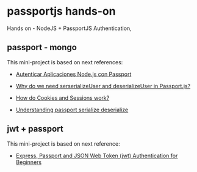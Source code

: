 # passportjs hands-on

Hands on - NodeJS + PassportJS Authentication,


## passport - mongo

This mini-project is based on next references:

- [Autenticar Aplicaciones Node.js con Passport](https://code.tutsplus.com/es/tutorials/authenticating-nodejs-applications-with-passport--cms-21619)

- [Why do we need serserializeUser and deserializeUser in Passport.js?](https://www.sitepoint.com/community/t/why-do-we-need-serserializeuser-and-deserializeuser-in-passport-js/240849)

- [How do Cookies and Sessions work?](https://stackoverflow.com/questions/11142882/how-do-cookies-and-sessions-work)

- [Understanding passport serialize deserialize](https://stackoverflow.com/questions/27637609/understanding-passport-serialize-deserialize)

## jwt + passport

This mini-project is based on next reference:

- [Express, Passport and JSON Web Token (jwt) Authentication for Beginners](https://jonathanmh.com/express-passport-json-web-token-jwt-authentication-beginners/)
